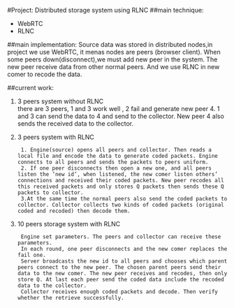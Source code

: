 #Project: Distributed storage system using RLNC
##main technique:
* WebRTC
* RLNC

##main implementation:
Source data was stored in distributed nodes,in project we use WebRTC, it menas nodes are peers (browser client). When some peers down(disconnect),we must add new peer in the system. The new peer receive data from other normal peers. And we use RLNC in new comer to recode the data. 

##current work:
1.  3 peers system without RLNC  
  there are 3 peers, 1 and 3 work well , 2 fail and generate new peer 4. 1 and 3 can send the data to 4 and send to the collector. New peer 4 also sends the received data to the collector. 
2. 3 peers system with RLNC

		1. Engine(source) opens all peers and collector. Then reads a local file and encode the data to generate coded packets. Engine connects to all peers and sends the packets to peers uniform. 
		2. If one peer disconnects then open a new one, and all peers listen the ‘new id’, when listened, the new comer listen others’ connections and received their coded packets. New peer recodes all this received packets and only stores Q packets then sends these Q packets to collector.
		3.At the same time the normal peers also send the coded packets to collector. Collector collects two kinds of coded packets (original coded and recoded) then decode them.

3. 10 peers storage system with RLNC  

		Engine set parameters. The peers and collector can receive these parameters.
		In each round, one peer disconnects and the new comer replaces the fail one. 
		Server broadcasts the new id to all peers and chooses which parent peers connect to the new peer. The chosen parent peers send their data to the new comer. The new peer receives and recodes, then only store Q. At last each peer send the coded data include the recoded data to the collector.
		Collector receives enough coded packets and decode. Then verify whether the retrieve successfully.

